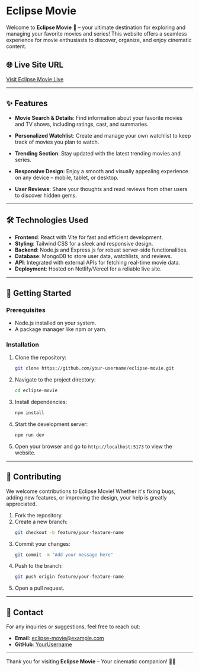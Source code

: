  # Eclipse Movie

Welcome to **Eclipse Movie** 🎥 – your ultimate destination for exploring and managing your favorite movies and series! This website offers a seamless experience for movie enthusiasts to discover, organize, and enjoy cinematic content.

## 🌐 Live Site URL
[Visit Eclipse Movie Live](https://movie-portal-f2acb.web.app/)

---

## ✨ Features

- **Movie Search & Details**: Find information about your favorite movies and TV shows, including ratings, cast, and summaries.

- **Personalized Watchlist**: Create and manage your own watchlist to keep track of movies you plan to watch.

- **Trending Section**: Stay updated with the latest trending movies and series.

- **Responsive Design**: Enjoy a smooth and visually appealing experience on any device – mobile, tablet, or desktop.

- **User Reviews**: Share your thoughts and read reviews from other users to discover hidden gems.

---

## 🛠️ Technologies Used

- **Frontend**: React with Vite for fast and efficient development.
- **Styling**: Tailwind CSS for a sleek and responsive design.
- **Backend**: Node.js and Express.js for robust server-side functionalities.
- **Database**: MongoDB to store user data, watchlists, and reviews.
- **API**: Integrated with external APIs for fetching real-time movie data.
- **Deployment**: Hosted on Netlify/Vercel for a reliable live site.

---

## 🚀 Getting Started

### Prerequisites
- Node.js installed on your system.
- A package manager like npm or yarn.

### Installation
1. Clone the repository:
   ```bash
   git clone https://github.com/your-username/eclipse-movie.git
   ```

2. Navigate to the project directory:
   ```bash
   cd eclipse-movie
   ```

3. Install dependencies:
   ```bash
   npm install
   ```

4. Start the development server:
   ```bash
   npm run dev
   ```

5. Open your browser and go to `http://localhost:5173` to view the website.

---

## 🤝 Contributing
We welcome contributions to Eclipse Movie! Whether it's fixing bugs, adding new features, or improving the design, your help is greatly appreciated.

1. Fork the repository.
2. Create a new branch:
   ```bash
   git checkout -b feature/your-feature-name
   ```
3. Commit your changes:
   ```bash
   git commit -m "Add your message here"
   ```
4. Push to the branch:
   ```bash
   git push origin feature/your-feature-name
   ```
5. Open a pull request.

---

## 📧 Contact
For any inquiries or suggestions, feel free to reach out:

- **Email**: eclipse-movie@example.com
- **GitHub**: [YourUsername](https://github.com/your-username)

---

Thank you for visiting **Eclipse Movie** – Your cinematic companion! 🍿✨
